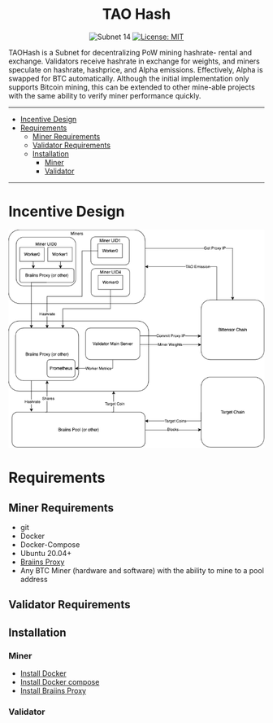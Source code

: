 <div align="center">

# **TAO Hash** <!-- omit in toc -->
![Subnet 14](https://img.shields.io/badge/Subnet-14_%CE%BE-blue) 
[![License: MIT](https://img.shields.io/badge/License-MIT-yellow.svg)](https://opensource.org/licenses/MIT) 
  
</div>

TAOHash is a Subnet for decentralizing PoW mining hashrate- rental and exchange. Validators receive hashrate in exchange for weights, and miners speculate on hashrate, hashprice, and Alpha emissions. Effectively, Alpha is swapped for BTC automatically. Although the initial implementation only supports Bitcoin mining, this can be extended to other mine-able projects with the same ability to verify miner performance quickly.

---
- [Incentive Design](#incentive-design)
- [Requirements](#requirements)
  - [Miner Requirements](#miner-requirements)
  - [Validator Requirements](#validator-requirements)
  - [Installation](#installation)
    - [Miner](#miner)
    - [Validator](#validator)
---

# Incentive Design
![TAO Hash Diagram](docs/incentive-design.png)
# Requirements

<!-- TODO -->
## Miner Requirements
- git
- Docker
- Docker-Compose
- Ubuntu 20.04+
- [Braiins Proxy](https://github.com/braiins/farm-proxy?tab=readme-ov-file#quick-start) 
- Any BTC Miner (hardware and software) with the ability to mine to a pool address

## Validator Requirements

## Installation
### Miner
- [Install Docker](https://docs.docker.com/engine/install/ubuntu/)
- [Install Docker compose](https://docs.docker.com/compose/install/)
- [Install Braiins Proxy](https://github.com/braiins/farm-proxy?tab=readme-ov-file#quick-start)

### Validator


